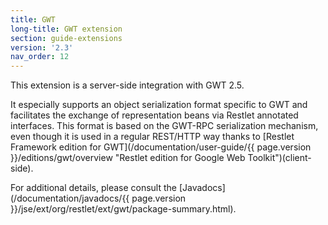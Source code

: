 ```yaml
---
title: GWT
long-title: GWT extension
section: guide-extensions
version: '2.3'
nav_order: 12
---
```

This extension is a server-side integration with GWT 2.5.

It especially supports an object serialization format specific to GWT
and facilitates the exchange of representation beans via Restlet
annotated interfaces. This format is based on the GWT-RPC serialization
mechanism, even though it is used in a regular REST/HTTP way thanks to
[Restlet Framework edition for
GWT](/documentation/user-guide/{{ page.version }}/editions/gwt/overview "Restlet edition for Google Web Toolkit")(client-side).

For additional details, please consult the [Javadocs](/documentation/javadocs/{{ page.version }}/jse/ext/org/restlet/ext/gwt/package-summary.html).
